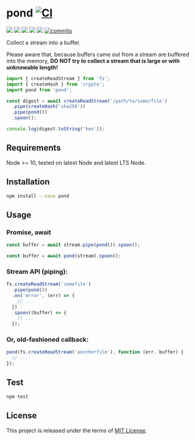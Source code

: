 pond [![CI](https://github.com/xingrz/pond/actions/workflows/ci.yml/badge.svg)](https://github.com/xingrz/pond/actions/workflows/ci.yml)
====

[![][coveralls-img]][coveralls-url] [![][npm-version]][npm-url] [![][npm-downloads]][npm-url] [![][license-img]][license-url] [![][issues-img]][issues-url] [![commits][commits-img]][commits-url]

Collect a stream into a buffer.

Please aware that, because buffers came out from a stream are buffered into the memory, **DO NOT try to collect a stream that is large or with unknowable length!**

```js
import { createReadStream } from 'fs';
import { createHash } from 'crypto';
import pond from 'pond';

const digest = await createReadStream('/path/to/some/file')
  .pipe(createHash('sha256'))
  .pipe(pond())
  .spoon();

console.log(digest.toString('hex'));
```


## Requirements

Node >= 10, tested on latest Node and latest LTS Node.


## Installation

```sh
npm install --save pond
```


## Usage

### Promise, await

```js
const buffer = await stream.pipe(pond()).spoon();
```

```js
const buffer = await pond(stream).spoon();
```

### Stream API (piping):

```js
fs.createReadStream('somefile')
  .pipe(pond())
  .on('error', (err) => {
    // ...
  })
  .spoon((buffer) => {
    // ...
  });
```

### Or, old-fashioned callback:

```js
pond(fs.createReadStream('anotherfile'), function (err, buffer) {
  // ...
});
```


## Test

```sh
npm test
```


## License

This project is released under the terms of [MIT License](LICENSE).


[coveralls-img]: https://img.shields.io/coveralls/xingrz/pond/master.svg?style=flat-square
[coveralls-url]: https://coveralls.io/r/xingrz/pond
[npm-version]: https://img.shields.io/npm/v/pond.svg?style=flat-square
[npm-downloads]: https://img.shields.io/npm/dm/pond.svg?style=flat-square
[npm-url]: https://www.npmjs.org/package/pond
[license-img]: https://img.shields.io/npm/l/pond.svg?style=flat-square
[license-url]: LICENSE
[issues-img]:	https://img.shields.io/github/issues/xingrz/pond.svg?style=flat-square
[issues-url]: https://github.com/xingrz/pond/issues
[commits-img]: https://img.shields.io/github/last-commit/xingrz/pond?style=flat-square
[commits-url]: https://github.com/xingrz/pond/commits/master
